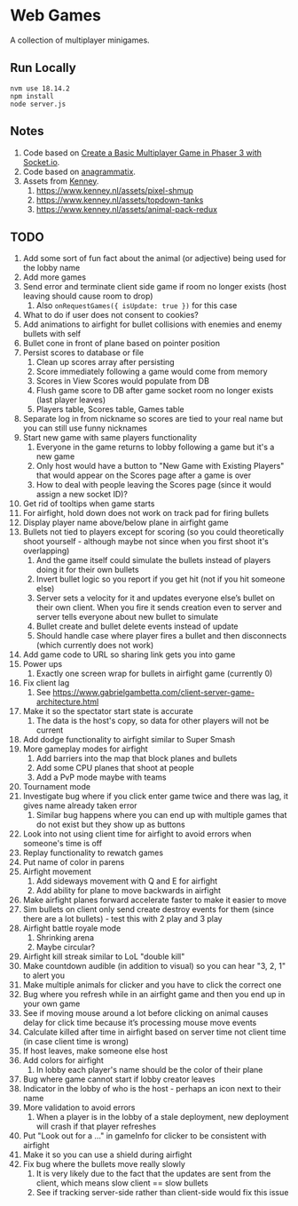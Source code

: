 # Web Games
A collection of multiplayer minigames.

## Run Locally
```
nvm use 18.14.2
npm install
node server.js
```

## Notes
1. Code based on [Create a Basic Multiplayer Game in Phaser 3 with Socket.io](https://gamedevacademy.org/create-a-basic-multiplayer-game-in-phaser-3-with-socket-io-part-1/).
1. Code based on [anagrammatix](https://github.com/ericterpstra/anagrammatix).
1. Assets from [Kenney](https://kenney.nl/).
   1. https://www.kenney.nl/assets/pixel-shmup
   1. https://www.kenney.nl/assets/topdown-tanks
   1. https://www.kenney.nl/assets/animal-pack-redux

## TODO
1. Add some sort of fun fact about the animal (or adjective) being used for the lobby name
1. Add more games
1. Send error and terminate client side game if room no longer exists (host leaving should cause room to drop)
   1. Also `onRequestGames({ isUpdate: true })` for this case
1. What to do if user does not consent to cookies?
1. Add animations to airfight for bullet collisions with enemies and enemy bullets with self
1. Bullet cone in front of plane based on pointer position
1. Persist scores to database or file
   1. Clean up scores array after persisting
   1. Score immediately following a game would come from memory
   1. Scores in View Scores would populate from DB
   1. Flush game score to DB after game socket room no longer exists (last player leaves)
   1. Players table, Scores table, Games table
1. Separate log in from nickname so scores are tied to your real name but you can still use funny nicknames
1. Start new game with same players functionality
   1. Everyone in the game returns to lobby following a game but it's a new game
   1. Only host would have a button to "New Game with Existing Players" that would appear on the Scores page after a game is over
   1. How to deal with people leaving the Scores page (since it would assign a new socket ID)?
1. Get rid of tooltips when game starts
1. For airfight, hold down does not work on track pad for firing bullets
1. Display player name above/below plane in airfight game
1. Bullets not tied to players except for scoring (so you could theoretically shoot yourself - although maybe not since when you first shoot it's overlapping)
   1. And the game itself could simulate the bullets instead of players doing it for their own bullets
   1. Invert bullet logic so you report if you get hit (not if you hit someone else)
   1. Server sets a velocity for it and updates everyone else’s bullet on their own client. When you fire it sends creation even to server and server tells everyone about new bullet to simulate
   1. Bullet create and bullet delete events instead of update
   1. Should handle case where player fires a bullet and then disconnects (which currently does not work)
1. Add game code to URL so sharing link gets you into game
1. Power ups
   1. Exactly one screen wrap for bullets in airfight game (currently 0)
1. Fix client lag
   1. See https://www.gabrielgambetta.com/client-server-game-architecture.html
1. Make it so the spectator start state is accurate
   1. The data is the host's copy, so data for other players will not be current
1. Add dodge functionality to airfight similar to Super Smash
1. More gameplay modes for airfight
   1. Add barriers into the map that block planes and bullets
   1. Add some CPU planes that shoot at people
   1. Add a PvP mode maybe with teams
1. Tournament mode
1. Investigate bug where if you click enter game twice and there was lag, it gives name already taken error
   1. Similar bug happens where you can end up with multiple games that do not exist but they show up as buttons
1. Look into not using client time for airfight to avoid errors when someone's time is off
1. Replay functionality to rewatch games
1. Put name of color in parens
1. Airfight movement
   1. Add sideways movement with Q and E for airfight
   1. Add ability for plane to move backwards in airfight
1. Make airfight planes forward accelerate faster to make it easier to move
1. Sim bullets on client only send create destroy events for them (since there are a lot bullets) - test this with 2 play and 3 play
1. Airfight battle royale mode
   1. Shrinking arena
   1. Maybe circular?
1. Airfight kill streak similar to LoL "double kill"
1. Make countdown audible (in addition to visual) so you can hear "3, 2, 1" to alert you
1. Make multiple animals for clicker and you have to click the correct one
1. Bug where you refresh while in an airfight game and then you end up in your own game
1. See if moving mouse around a lot before clicking on animal causes delay for click time because it’s processing mouse move events
1. Calculate killed after time in airfight based on server time not client time (in case client time is wrong)
1. If host leaves, make someone else host
1. Add colors for airfight
   1. In lobby each player's name should be the color of their plane
1. Bug where game cannot start if lobby creator leaves
1. Indicator in the lobby of who is the host - perhaps an icon next to their name
1. More validation to avoid errors
   1. When a player is in the lobby of a stale deployment, new deployment will crash if that player refreshes
1. Put "Look out for a ..." in gameInfo for clicker to be consistent with airfight
1. Make it so you can use a shield during airfight
1. Fix bug where the bullets move really slowly
   1. It is very likely due to the fact that the updates are sent from the client, which means slow client == slow bullets
   1. See if tracking server-side rather than client-side would fix this issue